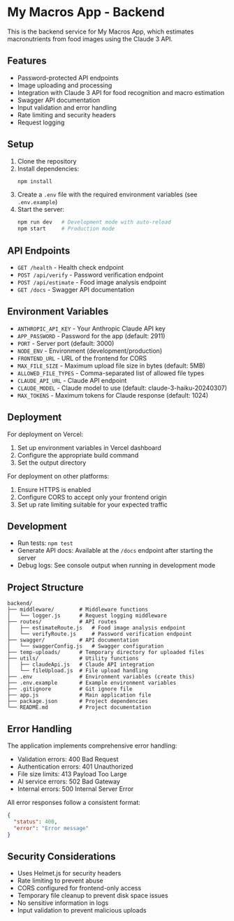# My Macros App - Backend

This is the backend service for My Macros App, which estimates macronutrients from food images using the Claude 3 API.

## Features

- Password-protected API endpoints
- Image uploading and processing
- Integration with Claude 3 API for food recognition and macro estimation
- Swagger API documentation
- Input validation and error handling
- Rate limiting and security headers
- Request logging

## Setup

1. Clone the repository
2. Install dependencies:
   ```bash
   npm install
   ```
3. Create a `.env` file with the required environment variables (see `.env.example`)
4. Start the server:
   ```bash
   npm run dev   # Development mode with auto-reload
   npm start     # Production mode
   ```

## API Endpoints

- `GET /health` - Health check endpoint
- `POST /api/verify` - Password verification endpoint
- `POST /api/estimate` - Food image analysis endpoint
- `GET /docs` - Swagger API documentation

## Environment Variables

- `ANTHROPIC_API_KEY` - Your Anthropic Claude API key
- `APP_PASSWORD` - Password for the app (default: 2911)
- `PORT` - Server port (default: 3000)
- `NODE_ENV` - Environment (development/production)
- `FRONTEND_URL` - URL of the frontend for CORS
- `MAX_FILE_SIZE` - Maximum upload file size in bytes (default: 5MB)
- `ALLOWED_FILE_TYPES` - Comma-separated list of allowed file types
- `CLAUDE_API_URL` - Claude API endpoint
- `CLAUDE_MODEL` - Claude model to use (default: claude-3-haiku-20240307)
- `MAX_TOKENS` - Maximum tokens for Claude response (default: 1024)

## Deployment

For deployment on Vercel:

1. Set up environment variables in Vercel dashboard
2. Configure the appropriate build command
3. Set the output directory

For deployment on other platforms:

1. Ensure HTTPS is enabled
2. Configure CORS to accept only your frontend origin
3. Set up rate limiting suitable for your expected traffic

## Development

- Run tests: `npm test`
- Generate API docs: Available at the `/docs` endpoint after starting the server
- Debug logs: See console output when running in development mode

## Project Structure

```
backend/
├── middleware/        # Middleware functions
│   └── logger.js      # Request logging middleware
├── routes/            # API routes
│   ├── estimateRoute.js   # Food image analysis endpoint
│   └── verifyRoute.js     # Password verification endpoint
├── swagger/           # API documentation
│   └── swaggerConfig.js   # Swagger configuration
├── temp-uploads/      # Temporary directory for uploaded files
├── utils/             # Utility functions
│   ├── claudeApi.js   # Claude API integration
│   └── fileUpload.js  # File upload handling
├── .env               # Environment variables (create this)
├── .env.example       # Example environment variables
├── .gitignore         # Git ignore file
├── app.js             # Main application file
├── package.json       # Project dependencies
└── README.md          # Project documentation
```

## Error Handling

The application implements comprehensive error handling:

- Validation errors: 400 Bad Request
- Authentication errors: 401 Unauthorized
- File size limits: 413 Payload Too Large
- AI service errors: 502 Bad Gateway
- Internal errors: 500 Internal Server Error

All error responses follow a consistent format:

```json
{
  "status": 400,
  "error": "Error message"
}
```

## Security Considerations

- Uses Helmet.js for security headers
- Rate limiting to prevent abuse
- CORS configured for frontend-only access
- Temporary file cleanup to prevent disk space issues
- No sensitive information in logs
- Input validation to prevent malicious uploads